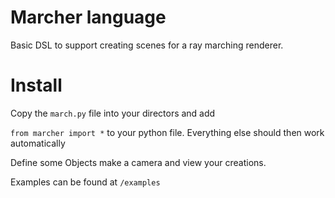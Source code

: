 # Marcher language
Basic DSL to support creating scenes for a ray marching renderer.

# Install
Copy the `march.py` file into your directors and add
 
 `from marcher import *` to your python file. Everything else should then work automatically
 
 Define some Objects make a camera and view your creations.
 
 Examples can be found at `/examples` 
 
 